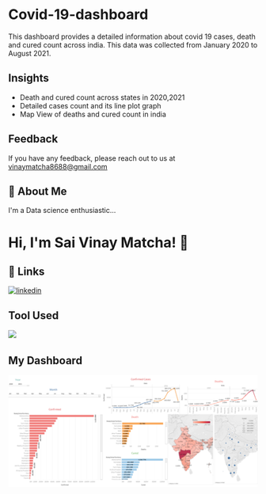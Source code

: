 # Covid-19-dashboard

This dashboard provides a detailed information about covid 19 cases, death and cured count across india. This data was collected from January 2020 to August 2021. 

## Insights

- Death and cured count across states in 2020,2021
- Detailed cases count and its line plot graph
- Map View of deaths and cured count in india

## Feedback

If you have any feedback, please reach out to us at vinaymatcha8688@gmail.com

## 🚀 About Me
I'm a Data science enthusiastic...


# Hi, I'm Sai Vinay Matcha! 👋


## 🔗 Links
[![linkedin](https://img.shields.io/badge/linkedin-0A66C2?style=for-the-badge&logo=linkedin&logoColor=white)](www.linkedin.com/in/sai-vinay-matcha-653661196)

## Tool Used
![](https://www.journalism.co.uk/assets/130/Tableau_logo_crop.jpg_resized_460_.jpeg)

## My Dashboard
![](https://github.com/vinay-git2412/Covid-19-dashboard/blob/main/Dashboard.png)
